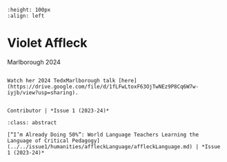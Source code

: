 ```{image} violetAffleck.jpeg
:height: 100px
:align: left
```

# Violet Affleck

Marlborough 2024

``` {margin}

Watch her 2024 TedxMarlborough talk [here](https://drive.google.com/file/d/1fLFwLtoxF63OjTwNEz9P8Cq6W7w-iyjb/view?usp=sharing).

```

```{margin} Positions

Contributor | *Issue 1 (2023-24)*

```

```{admonition} Articles
:class: abstract

[“I’m Already Doing 50%”: World Language Teachers Learning the Language of Critical Pedagogy](../../issue1/humanities/affleckLanguage/affleckLanguage.md) | *Issue 1 (2023-24)*

```